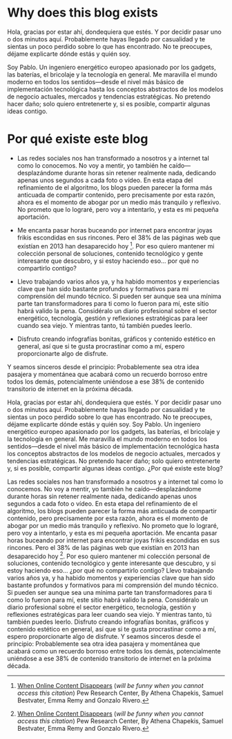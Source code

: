 # Why does this blog exists


Hola, gracias por estar ahí, dondequiera que estés. Y por decidir pasar uno o dos minutos aquí. Probablemente hayas llegado por casualidad y te sientas un poco perdido sobre lo que has encontrado. No te preocupes, déjame explicarte dónde estás y quién soy.

Soy Pablo. Un ingeniero energético europeo apasionado por los gadgets, las baterías, el bricolaje y la tecnología en general. Me maravilla el mundo moderno en todos los sentidos—desde el nivel más básico de implementación tecnológica hasta los conceptos abstractos de los modelos de negocio actuales, mercados y tendencias estratégicas. No pretendo hacer daño; solo quiero entretenerte y, si es posible, compartir algunas ideas contigo.

# Por qué existe este blog

- Las redes sociales nos han transformado a nosotros y a internet tal como lo conocemos. No voy a mentir, yo también he caído—desplazándome durante horas sin retener realmente nada, dedicando apenas unos segundos a cada foto o vídeo. En esta etapa del refinamiento de el algoritmo, los blogs pueden parecer la forma más anticuada de compartir contenido, pero precisamente por esta razón, ahora es el momento de abogar por un medio más tranquilo y reflexivo. No prometo que lo lograré, pero voy a intentarlo, y esta es mi pequeña aportación.

- Me encanta pasar horas buceando por internet para encontrar joyas frikis escondidas en sus rincones. Pero el 38% de las páginas web que existían en 2013 han desaparecido hoy [^1]. Por eso quiero mantener mi colección personal de soluciones, contenido tecnológico y gente interesante que descubro, y si estoy haciendo eso... por qué no compartirlo contigo?

- Llevo trabajando varios años ya, y ha habido momentos y experiencias clave que han sido bastante profundos y formativos para mi comprensión del mundo técnico. Si pueden ser aunque sea una mínima parte tan transformadores para ti como lo fueron para mí, este sitio habrá valido la pena. Considéralo un diario profesional sobre el sector energético, tecnología, gestión y reflexiones estratégicas para leer cuando sea viejo. Y mientras tanto, tú también puedes leerlo.

- Disfruto creando infografías bonitas, gráficos y contenido estético en general, así que si te gusta procrastinar como a mí, espero proporcionarte algo de disfrute.

Y seamos sinceros desde el principio: Probablemente sea otra idea pasajera y momentánea que acabará como un recuerdo borroso entre todos los demás, potencialmente uniéndose a ese 38% de contenido transitorio de internet en la próxima década.


[^1]: [When Online Content Disappears](https://www.pewresearch.org/data-labs/2024/05/17/when-online-content-disappears/) (_will be funny when you cannot access this citation_) Pew Research Center, By Athena Chapekis, Samuel Bestvater, Emma Remy and Gonzalo Rivero.

















Hola, gracias por estar ahí, dondequiera que estés. Y por decidir pasar uno o dos minutos aquí. Probablemente hayas llegado por casualidad y te sientas un poco perdido sobre lo que has encontrado. No te preocupes, déjame explicarte dónde estás y quién soy.
Soy Pablo. Un ingeniero energético europeo apasionado por los gadgets, las baterías, el bricolaje y la tecnología en general. Me maravilla el mundo moderno en todos los sentidos—desde el nivel más básico de implementación tecnológica hasta los conceptos abstractos de los modelos de negocio actuales, mercados y tendencias estratégicas. No pretendo hacer daño; solo quiero entretenerte y, si es posible, compartir algunas ideas contigo.
¿Por qué existe este blog?

Las redes sociales nos han transformado a nosotros y a internet tal como lo conocemos. No voy a mentir, yo también he caído—desplazándome durante horas sin retener realmente nada, dedicando apenas unos segundos a cada foto o vídeo. En esta etapa del refinamiento de el algoritmo, los blogs pueden parecer la forma más anticuada de compartir contenido, pero precisamente por esta razón, ahora es el momento de abogar por un medio más tranquilo y reflexivo. No prometo que lo lograré, pero voy a intentarlo, y esta es mi pequeña aportación.
Me encanta pasar horas buceando por internet para encontrar joyas frikis escondidas en sus rincones. Pero el 38% de las páginas web que existían en 2013 han desaparecido hoy [^1]. Por eso quiero mantener mi colección personal de soluciones, contenido tecnológico y gente interesante que descubro, y si estoy haciendo eso... ¿por qué no compartirlo contigo?
Llevo trabajando varios años ya, y ha habido momentos y experiencias clave que han sido bastante profundos y formativos para mi comprensión del mundo técnico. Si pueden ser aunque sea una mínima parte tan transformadores para ti como lo fueron para mí, este sitio habrá valido la pena. Considéralo un diario profesional sobre el sector energético, tecnología, gestión y reflexiones estratégicas para leer cuando sea viejo. Y mientras tanto, tú también puedes leerlo.
Disfruto creando infografías bonitas, gráficos y contenido estético en general, así que si te gusta procrastinar como a mí, espero proporcionarte algo de disfrute.
Y seamos sinceros desde el principio: Probablemente sea otra idea pasajera y momentánea que acabará como un recuerdo borroso entre todos los demás, potencialmente uniéndose a ese 38% de contenido transitorio de internet en la próxima década.
